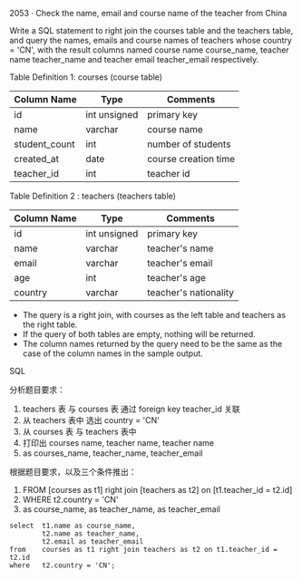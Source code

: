 2053 · Check the name, email and course name of the teacher from China

Write a SQL statement to right join the courses table and the teachers table,
and query the names, emails and course names of teachers whose country = 'CN',
with the result columns named course name course_name, teacher name teacher_name
and teacher email teacher_email respectively.

Table Definition 1: courses (course table)

| Column Name   | Type         | Comments             |
|---------------|--------------|----------------------|
| id            | int unsigned | primary key          |
| name          | varchar      | course name          |
| student_count | int          | number of students   |
| created_at    | date         | course creation time |
| teacher_id    | int          | teacher id           |


Table Definition 2 : teachers (teachers table)

| Column Name | Type         | Comments              |
|-------------|--------------|-----------------------|
| id          | int unsigned | primary key           |
| name        | varchar      | teacher's name        |
| email       | varchar      | teacher's email       |
| age         | int          | teacher's age         |
| country     | varchar      | teacher's nationality |

- The query is a right join, with courses as the left table
  and teachers as the right table.
- If the query of both tables are empty, nothing will be returned.
- The column names returned by the query need to be the same as 
  the case of the column names in the sample output.


SQL

分析题目要求：
1. teachers 表 与 courses 表 通过 foreign key teacher_id 关联
2. 从 teachers 表中 选出 country = 'CN'
3. 从 courses 表 与 teachers 表中
4. 打印出 courses name, teacher name, teacher name
5. as courses_name, teacher_name, teacher_email

根据题目要求，以及三个条件推出：
1. FROM [courses as t1] right join [teachers as t2] on [t1.teacher_id = t2.id] 
2. WHERE t2.country = 'CN'
3. as course_name, as teacher_name, as teacher_email


```
select  t1.name as course_name,
        t2.name as teacher_name,
        t2.email as teacher_email
from    courses as t1 right join teachers as t2 on t1.teacher_id = t2.id
where   t2.country = 'CN';
```
